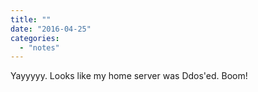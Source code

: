 ```yaml
---
title: ""
date: "2016-04-25"
categories: 
  - "notes"
---
```


Yayyyyy. Looks like my home server was Ddos'ed. Boom!
